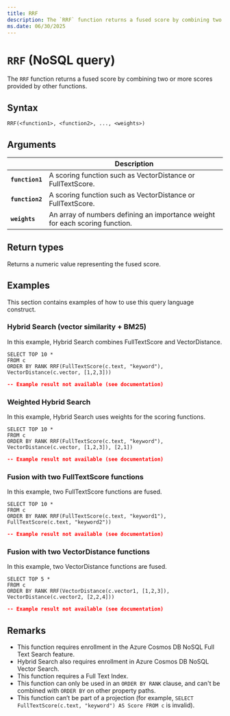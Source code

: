 ```yaml
---
title: RRF
description: The `RRF` function returns a fused score by combining two or more scores provided by other functions.
ms.date: 06/30/2025
---
```


# `RRF` (NoSQL query)

The `RRF` function returns a fused score by combining two or more scores provided by other functions.

## Syntax

```nosql
RRF(<function1>, <function2>, ..., <weights>)
```

## Arguments

| | Description |
| --- | --- |
| **`function1`** | A scoring function such as VectorDistance or FullTextScore. |
| **`function2`** | A scoring function such as VectorDistance or FullTextScore. |
| **`weights`** | An array of numbers defining an importance weight for each scoring function. |

## Return types

Returns a numeric value representing the fused score.

## Examples

This section contains examples of how to use this query language construct.

### Hybrid Search (vector similarity + BM25)

In this example, Hybrid Search combines FullTextScore and VectorDistance.

```nosql
SELECT TOP 10 *
FROM c
ORDER BY RANK RRF(FullTextScore(c.text, "keyword"), VectorDistance(c.vector, [1,2,3]))
```

```json
-- Example result not available (see documentation)
```

### Weighted Hybrid Search

In this example, Hybrid Search uses weights for the scoring functions.

```nosql
SELECT TOP 10 *
FROM c
ORDER BY RANK RRF(FullTextScore(c.text, "keyword"), VectorDistance(c.vector, [1,2,3]), [2,1])
```

```json
-- Example result not available (see documentation)
```

### Fusion with two FullTextScore functions

In this example, two FullTextScore functions are fused.

```nosql
SELECT TOP 10 *
FROM c
ORDER BY RANK RRF(FullTextScore(c.text, "keyword1"), FullTextScore(c.text, "keyword2"))
```

```json
-- Example result not available (see documentation)
```

### Fusion with two VectorDistance functions

In this example, two VectorDistance functions are fused.

```nosql
SELECT TOP 5 *
FROM c
ORDER BY RANK RRF(VectorDistance(c.vector1, [1,2,3]), VectorDistance(c.vector2, [2,2,4]))
```

```json
-- Example result not available (see documentation)
```

## Remarks

- This function requires enrollment in the Azure Cosmos DB NoSQL Full Text Search feature.
- Hybrid Search also requires enrollment in Azure Cosmos DB NoSQL Vector Search.
- This function requires a Full Text Index.
- This function can only be used in an `ORDER BY RANK` clause, and can't be combined with `ORDER BY` on other property paths.
- This function can’t be part of a projection (for example, `SELECT FullTextScore(c.text, "keyword") AS Score FROM c` is invalid).
